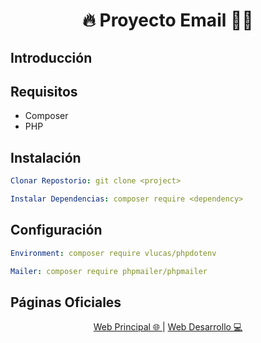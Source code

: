 <h1 align="center">🔥 Proyecto Email 🧑‍💻</h1>

## Introducción


## Requisitos
* Composer
* PHP

## Instalación
```yml
Clonar Repostorio: git clone <project>
```
```yml
Instalar Dependencias: composer require <dependency>
```

## Configuración
```yml
Environment: composer require vlucas/phpdotenv
```
```yml
Mailer: composer require phpmailer/phpmailer
```

## Páginas Oficiales
<div align="center">
    <a href="https://www.adisonjimenez.net" target="_blank">
        <span>Web Principal 🌐</span>
    </a>
    |
    <a href="https://www.engsoft.app" target="_blank">
        <span>Web Desarrollo 💻</span>
    </a>
</div>